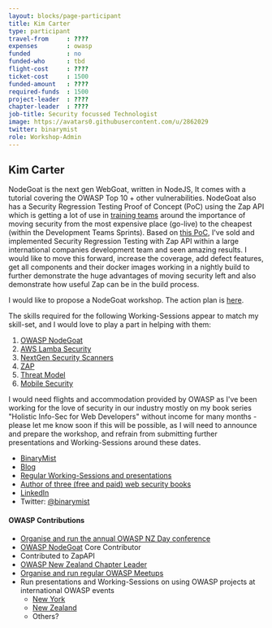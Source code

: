 ```yaml
---
layout: blocks/page-participant
title: Kim Carter
type: participant
travel-from     : ????
expenses        : owasp
funded          : no
funded-who      : tbd
flight-cost     : ????
ticket-cost     : 1500
funded-amount   : ????
required-funds  : 1500
project-leader  : ????
chapter-leader  : ????
job-title: Security focussed Technologist
image: https://avatars0.githubusercontent.com/u/2862029
twitter: binarymist
role: Workshop-Admin
---
```


## Kim Carter

NodeGoat is the next gen WebGoat, written in NodeJS, It comes with a tutorial covering the OWASP Top 10 + other vulnerabilities. NodeGoat also has a Security Regression Testing Proof of Concept (PoC) using the Zap API which is getting a lot of use in [training teams](https://blog.binarymist.net/presentations-publications/) around the importance of moving security from the most expensive place (go-live) to the cheapest (within the Development Teams Sprints). Based on [this PoC](https://github.com/binarymist/NodeGoat/wiki/Security-Regression-Testing-with-Zap-API), I've sold and implemented Security Regression Testing with Zap API within a large international companies development team and seen amazing results. I would like to move this forward, increase the coverage, add defect features, get all components and their docker images working in a nightly build to further demonstrate the huge advantages of moving security left and also demonstrate how useful Zap can be in the build process.

I would like to propose a NodeGoat workshop. The action plan is [here](http://owaspsummit.org/Working-Sessions/NodeGoat.html).

The skills required for the following Working-Sessions appear to match my skill-set, and I would love to play a part in helping with them:

1. [OWASP NodeGoat](https://github.com/owasp/nodegoat)
2. [AWS Lamba Security](http://owaspsummit.org/Working-Sessions/Tools/AWS-Lambda-Security.html)
3. [NextGen Security Scanners](http://owaspsummit.org/Working-Sessions/Tools/NextGen-SecurityScanners.html)
4. [ZAP](http://owaspsummit.org/Working-Sessions/Project-Summit/ZAP.html)
5. [Threat Model](http://owaspsummit.org/Working-Sessions/Threat-Model/)
6. [Mobile Security](http://owaspsummit.org/Working-Sessions/Mobile-Security/)


I would need flights and accommodation provided by OWASP as I've been working for the love of security in our industry mostly on my book series "Holistic Info-Sec for Web Developers" without income for many months - please let me know soon if this will be possible, as I will need to announce and prepare the workshop, and refrain from submitting further presentations and Working-Sessions around these dates.

* [BinaryMist](https://binarymist.io/)
* [Blog](https://blog.binarymist.net/)
* [Regular Working-Sessions and presentations](https://blog.binarymist.net/presentations-publications/)
* [Author of three (free and paid) web security books](https://leanpub.com/b/holisticinfosecforwebdevelopers)
* [LinkedIn](https://nz.linkedin.com/in/carterkim)
* Twitter: [@binarymist](https://twitter.com/binarymist)

#### OWASP Contributions

* [Organise and run the annual OWASP NZ Day conference](https://www.owasp.org/index.php?title=OWASP_New_Zealand_Day_2017)
* [OWASP NodeGoat](https://github.com/owasp/nodegoat) Core Contributor
* Contributed to ZapAPI
* [OWASP New Zealand Chapter Leader](https://www.owasp.org/index.php/New_Zealand)
* [Organise and run regular OWASP Meetups](https://www.meetup.com/OWASP-New-Zealand-Chapter-Christchurch/)
* Run presentations and Working-Sessions on using OWASP projects at international OWASP events
  - [New York](https://www.meetup.com/owaspnycnj/events/228716474/)
  - [New Zealand](https://blog.binarymist.net/presentations-publications/#whats-our-software-doing-with-all-that-user-input)
  - Others?

